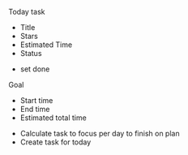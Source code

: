 Today task
 + Title
 + Stars
 + Estimated Time
 + Status
 - set done

Goal
 + Start time
 + End time
 + Estimated total time
 - Calculate task to focus per day to finish on plan
 - Create task for today